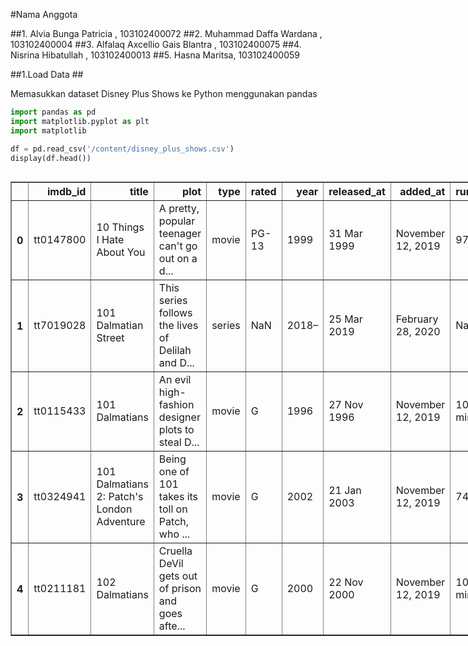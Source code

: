 #Nama Anggota

##1. Alvia Bunga Patricia , 103102400072
##2. Muhammad Daffa Wardana , 103102400004
##3. Alfalaq Axcellio Gais Blantra , 103102400075
##4. Nisrina Hibatullah , 103102400013
##5. Hasna Maritsa, 103102400059

##1.Load Data ##

Memasukkan dataset Disney Plus Shows ke Python menggunakan pandas



```python
import pandas as pd
import matplotlib.pyplot as plt
import matplotlib

df = pd.read_csv('/content/disney_plus_shows.csv')
display(df.head())
```



  <div id="df-51c77191-6297-4a12-9543-1f00e29c3095" class="colab-df-container">
    <div>
<style scoped>
    .dataframe tbody tr th:only-of-type {
        vertical-align: middle;
    }

    .dataframe tbody tr th {
        vertical-align: top;
    }

    .dataframe thead th {
        text-align: right;
    }
</style>
<table border="1" class="dataframe">
  <thead>
    <tr style="text-align: right;">
      <th></th>
      <th>imdb_id</th>
      <th>title</th>
      <th>plot</th>
      <th>type</th>
      <th>rated</th>
      <th>year</th>
      <th>released_at</th>
      <th>added_at</th>
      <th>runtime</th>
      <th>genre</th>
      <th>director</th>
      <th>writer</th>
      <th>actors</th>
      <th>language</th>
      <th>country</th>
      <th>awards</th>
      <th>metascore</th>
      <th>imdb_rating</th>
      <th>imdb_votes</th>
    </tr>
  </thead>
  <tbody>
    <tr>
      <th>0</th>
      <td>tt0147800</td>
      <td>10 Things I Hate About You</td>
      <td>A pretty, popular teenager can't go out on a d...</td>
      <td>movie</td>
      <td>PG-13</td>
      <td>1999</td>
      <td>31 Mar 1999</td>
      <td>November 12, 2019</td>
      <td>97 min</td>
      <td>Comedy, Drama, Romance</td>
      <td>Gil Junger</td>
      <td>Karen McCullah, Kirsten Smith</td>
      <td>Heath Ledger, Julia Stiles, Joseph Gordon-Levi...</td>
      <td>English, French</td>
      <td>USA</td>
      <td>2 wins &amp; 13 nominations.</td>
      <td>70.0</td>
      <td>7.3</td>
      <td>283,945</td>
    </tr>
    <tr>
      <th>1</th>
      <td>tt7019028</td>
      <td>101 Dalmatian Street</td>
      <td>This series follows the lives of Delilah and D...</td>
      <td>series</td>
      <td>NaN</td>
      <td>2018–</td>
      <td>25 Mar 2019</td>
      <td>February 28, 2020</td>
      <td>NaN</td>
      <td>Animation, Comedy, Family</td>
      <td>NaN</td>
      <td>NaN</td>
      <td>Josh Brener, Michaela Dietz, Bert Davis, Abiga...</td>
      <td>English</td>
      <td>UK, USA, Canada</td>
      <td>NaN</td>
      <td>NaN</td>
      <td>6.2</td>
      <td>124</td>
    </tr>
    <tr>
      <th>2</th>
      <td>tt0115433</td>
      <td>101 Dalmatians</td>
      <td>An evil high-fashion designer plots to steal D...</td>
      <td>movie</td>
      <td>G</td>
      <td>1996</td>
      <td>27 Nov 1996</td>
      <td>November 12, 2019</td>
      <td>103 min</td>
      <td>Adventure, Comedy, Crime, Family</td>
      <td>Stephen Herek</td>
      <td>Dodie Smith (novel), John Hughes (screenplay)</td>
      <td>Glenn Close, Jeff Daniels, Joely Richardson, J...</td>
      <td>English, Spanish</td>
      <td>USA, UK</td>
      <td>Nominated for 1 Golden Globe. Another 3 wins &amp;...</td>
      <td>49.0</td>
      <td>5.7</td>
      <td>97,785</td>
    </tr>
    <tr>
      <th>3</th>
      <td>tt0324941</td>
      <td>101 Dalmatians 2: Patch's London Adventure</td>
      <td>Being one of 101 takes its toll on Patch, who ...</td>
      <td>movie</td>
      <td>G</td>
      <td>2002</td>
      <td>21 Jan 2003</td>
      <td>November 12, 2019</td>
      <td>74 min</td>
      <td>Animation, Adventure, Comedy, Family, Musical</td>
      <td>Jim Kammerud, Brian Smith</td>
      <td>Jim Kammerud (story), Dan Root (story), Garret...</td>
      <td>Barry Bostwick, Jason Alexander, Martin Short,...</td>
      <td>English</td>
      <td>USA</td>
      <td>5 wins &amp; 10 nominations.</td>
      <td>NaN</td>
      <td>5.8</td>
      <td>7,434</td>
    </tr>
    <tr>
      <th>4</th>
      <td>tt0211181</td>
      <td>102 Dalmatians</td>
      <td>Cruella DeVil gets out of prison and goes afte...</td>
      <td>movie</td>
      <td>G</td>
      <td>2000</td>
      <td>22 Nov 2000</td>
      <td>November 12, 2019</td>
      <td>100 min</td>
      <td>Adventure, Comedy, Family</td>
      <td>Kevin Lima</td>
      <td>Dodie Smith (novel), Kristen Buckley (story), ...</td>
      <td>Glenn Close, Gérard Depardieu, Ioan Gruffudd, ...</td>
      <td>English</td>
      <td>USA, UK</td>
      <td>Nominated for 1 Oscar. Another 1 win &amp; 7 nomin...</td>
      <td>35.0</td>
      <td>4.9</td>
      <td>33,444</td>
    </tr>
  </tbody>
</table>
</div>
    <div class="colab-df-buttons">

  <div class="colab-df-container">
    <button class="colab-df-convert" onclick="convertToInteractive('df-51c77191-6297-4a12-9543-1f00e29c3095')"
            title="Convert this dataframe to an interactive table."
            style="display:none;">

  <svg xmlns="http://www.w3.org/2000/svg" height="24px" viewBox="0 -960 960 960">
    <path d="M120-120v-720h720v720H120Zm60-500h600v-160H180v160Zm220 220h160v-160H400v160Zm0 220h160v-160H400v160ZM180-400h160v-160H180v160Zm440 0h160v-160H620v160ZM180-180h160v-160H180v160Zm440 0h160v-160H620v160Z"/>
  </svg>
    </button>

  <style>
    .colab-df-container {
      display:flex;
      gap: 12px;
    }

    .colab-df-convert {
      background-color: #E8F0FE;
      border: none;
      border-radius: 50%;
      cursor: pointer;
      display: none;
      fill: #1967D2;
      height: 32px;
      padding: 0 0 0 0;
      width: 32px;
    }

    .colab-df-convert:hover {
      background-color: #E2EBFA;
      box-shadow: 0px 1px 2px rgba(60, 64, 67, 0.3), 0px 1px 3px 1px rgba(60, 64, 67, 0.15);
      fill: #174EA6;
    }

    .colab-df-buttons div {
      margin-bottom: 4px;
    }

    [theme=dark] .colab-df-convert {
      background-color: #3B4455;
      fill: #D2E3FC;
    }

    [theme=dark] .colab-df-convert:hover {
      background-color: #434B5C;
      box-shadow: 0px 1px 3px 1px rgba(0, 0, 0, 0.15);
      filter: drop-shadow(0px 1px 2px rgba(0, 0, 0, 0.3));
      fill: #FFFFFF;
    }
  </style>

    <script>
      const buttonEl =
        document.querySelector('#df-51c77191-6297-4a12-9543-1f00e29c3095 button.colab-df-convert');
      buttonEl.style.display =
        google.colab.kernel.accessAllowed ? 'block' : 'none';

      async function convertToInteractive(key) {
        const element = document.querySelector('#df-51c77191-6297-4a12-9543-1f00e29c3095');
        const dataTable =
          await google.colab.kernel.invokeFunction('convertToInteractive',
                                                    [key], {});
        if (!dataTable) return;

        const docLinkHtml = 'Like what you see? Visit the ' +
          '<a target="_blank" href=https://colab.research.google.com/notebooks/data_table.ipynb>data table notebook</a>'
          + ' to learn more about interactive tables.';
        element.innerHTML = '';
        dataTable['output_type'] = 'display_data';
        await google.colab.output.renderOutput(dataTable, element);
        const docLink = document.createElement('div');
        docLink.innerHTML = docLinkHtml;
        element.appendChild(docLink);
      }
    </script>
  </div>


    <div id="df-d3bec6c7-ad5e-4e23-8996-9c813c5eec7d">
      <button class="colab-df-quickchart" onclick="quickchart('df-d3bec6c7-ad5e-4e23-8996-9c813c5eec7d')"
                title="Suggest charts"
                style="display:none;">

<svg xmlns="http://www.w3.org/2000/svg" height="24px"viewBox="0 0 24 24"
     width="24px">
    <g>
        <path d="M19 3H5c-1.1 0-2 .9-2 2v14c0 1.1.9 2 2 2h14c1.1 0 2-.9 2-2V5c0-1.1-.9-2-2-2zM9 17H7v-7h2v7zm4 0h-2V7h2v10zm4 0h-2v-4h2v4z"/>
    </g>
</svg>
      </button>

<style>
  .colab-df-quickchart {
      --bg-color: #E8F0FE;
      --fill-color: #1967D2;
      --hover-bg-color: #E2EBFA;
      --hover-fill-color: #174EA6;
      --disabled-fill-color: #AAA;
      --disabled-bg-color: #DDD;
  }

  [theme=dark] .colab-df-quickchart {
      --bg-color: #3B4455;
      --fill-color: #D2E3FC;
      --hover-bg-color: #434B5C;
      --hover-fill-color: #FFFFFF;
      --disabled-bg-color: #3B4455;
      --disabled-fill-color: #666;
  }

  .colab-df-quickchart {
    background-color: var(--bg-color);
    border: none;
    border-radius: 50%;
    cursor: pointer;
    display: none;
    fill: var(--fill-color);
    height: 32px;
    padding: 0;
    width: 32px;
  }

  .colab-df-quickchart:hover {
    background-color: var(--hover-bg-color);
    box-shadow: 0 1px 2px rgba(60, 64, 67, 0.3), 0 1px 3px 1px rgba(60, 64, 67, 0.15);
    fill: var(--button-hover-fill-color);
  }

  .colab-df-quickchart-complete:disabled,
  .colab-df-quickchart-complete:disabled:hover {
    background-color: var(--disabled-bg-color);
    fill: var(--disabled-fill-color);
    box-shadow: none;
  }

  .colab-df-spinner {
    border: 2px solid var(--fill-color);
    border-color: transparent;
    border-bottom-color: var(--fill-color);
    animation:
      spin 1s steps(1) infinite;
  }

  @keyframes spin {
    0% {
      border-color: transparent;
      border-bottom-color: var(--fill-color);
      border-left-color: var(--fill-color);
    }
    20% {
      border-color: transparent;
      border-left-color: var(--fill-color);
      border-top-color: var(--fill-color);
    }
    30% {
      border-color: transparent;
      border-left-color: var(--fill-color);
      border-top-color: var(--fill-color);
      border-right-color: var(--fill-color);
    }
    40% {
      border-color: transparent;
      border-right-color: var(--fill-color);
      border-top-color: var(--fill-color);
    }
    60% {
      border-color: transparent;
      border-right-color: var(--fill-color);
    }
    80% {
      border-color: transparent;
      border-right-color: var(--fill-color);
      border-bottom-color: var(--fill-color);
    }
    90% {
      border-color: transparent;
      border-bottom-color: var(--fill-color);
    }
  }
</style>

      <script>
        async function quickchart(key) {
          const quickchartButtonEl =
            document.querySelector('#' + key + ' button');
          quickchartButtonEl.disabled = true;  // To prevent multiple clicks.
          quickchartButtonEl.classList.add('colab-df-spinner');
          try {
            const charts = await google.colab.kernel.invokeFunction(
                'suggestCharts', [key], {});
          } catch (error) {
            console.error('Error during call to suggestCharts:', error);
          }
          quickchartButtonEl.classList.remove('colab-df-spinner');
          quickchartButtonEl.classList.add('colab-df-quickchart-complete');
        }
        (() => {
          let quickchartButtonEl =
            document.querySelector('#df-d3bec6c7-ad5e-4e23-8996-9c813c5eec7d button');
          quickchartButtonEl.style.display =
            google.colab.kernel.accessAllowed ? 'block' : 'none';
        })();
      </script>
    </div>

    </div>
  </div>



##2.Basic information about dataset ##
Melihat struktur dasar data, misalnya berapa banyak kolom (Title, Type, Release Year, Rating, dll), serta tipe datanya. Supaya tahu apakah ada kolom numerik, kategorikal, atau teks


```python
df.info()
```

    <class 'pandas.core.frame.DataFrame'>
    RangeIndex: 992 entries, 0 to 991
    Data columns (total 19 columns):
     #   Column       Non-Null Count  Dtype  
    ---  ------       --------------  -----  
     0   imdb_id      894 non-null    object 
     1   title        894 non-null    object 
     2   plot         866 non-null    object 
     3   type         894 non-null    object 
     4   rated        742 non-null    object 
     5   year         894 non-null    object 
     6   released_at  874 non-null    object 
     7   added_at     992 non-null    object 
     8   runtime      838 non-null    object 
     9   genre        885 non-null    object 
     10  director     689 non-null    object 
     11  writer       743 non-null    object 
     12  actors       870 non-null    object 
     13  language     856 non-null    object 
     14  country      869 non-null    object 
     15  awards       556 non-null    object 
     16  metascore    292 non-null    float64
     17  imdb_rating  879 non-null    float64
     18  imdb_votes   879 non-null    object 
    dtypes: float64(2), object(17)
    memory usage: 147.4+ KB


##3.Cek Nilai Duplikat dan Unik ##
Menemukan data yang muncul lebih dari sekali (duplikat) dan menghitung variasi nilai (unik) di setiap kolom


```python
print("\nJumlah duplikat:", df.duplicated().sum())
print("\nJumlah nilai unik per kolom:")
print(df.nunique())
```

    
    Jumlah duplikat: 74
    
    Jumlah nilai unik per kolom:
    imdb_id        894
    title          872
    plot           865
    type             3
    rated           17
    year           178
    released_at    800
    added_at        58
    runtime        128
    genre          366
    director       465
    writer         710
    actors         817
    language        71
    country         59
    awards         258
    metascore       69
    imdb_rating     60
    imdb_votes     818
    dtype: int64


##4.Visualisasi jumlah unik ##
Membuat visualisasi (misal bar chart) untuk melihat distribusi jumlah nilai unik per kolom.


```python
df.nunique().plot(kind="bar", figsize=(10,4), color="#FFB6C1")
plt.title("Jumlah Nilai Unik per Kolom")
plt.show()
```


    
![png](IPSD_week_2_files/output_8_0.png)
    


##5.menemukan Null di FIles ##
Mengecek apakah ada data yang hilang (missing values).


```python
print(df.isnull().sum())
print("Dengan persentase")
print((df.isnull().mean() * 100).round(2))

```

    imdb_id         98
    title           98
    plot           126
    type            98
    rated          250
    year            98
    released_at    118
    added_at         0
    runtime        154
    genre          107
    director       303
    writer         249
    actors         122
    language       136
    country        123
    awards         436
    metascore      700
    imdb_rating    113
    imdb_votes     113
    dtype: int64
    Dengan persentase
    imdb_id         9.88
    title           9.88
    plot           12.70
    type            9.88
    rated          25.20
    year            9.88
    released_at    11.90
    added_at        0.00
    runtime        15.52
    genre          10.79
    director       30.54
    writer         25.10
    actors         12.30
    language       13.71
    country        12.40
    awards         43.95
    metascore      70.56
    imdb_rating    11.39
    imdb_votes     11.39
    dtype: float64


##6.Replace semua null values ##
Mengisi atau mengganti data yang hilang dengan nilai tertentu (mean, median, modus, atau lainnya).


```python
threshold = 0.5
for col in df.columns:
    if df[col].isnull().mean() > threshold:
        df.drop(columns=[col], inplace=True)
    else:
        if df[col].dtype == "object":
            df[col] = df[col].fillna(df[col].mode()[0])
        else:
            df[col] = df[col].fillna(df[col].median())

print("\nCek Missing Values setelah ditangani:")
print(df.isnull().sum())

```

    
    Cek Missing Values setelah ditangani:
    imdb_id        0
    title          0
    plot           0
    type           0
    rated          0
    year           0
    released_at    0
    added_at       0
    runtime        0
    genre          0
    director       0
    writer         0
    actors         0
    language       0
    country        0
    awards         0
    imdb_rating    0
    imdb_votes     0
    dtype: int64


##7.mengetahui tipe data ##
Mengetahui apakah tiap kolom berupa teks, angka, atau tanggal


```python
from google.colab import files
uploaded = files.upload()

import pandas as pd

df = pd.read_csv("disney_plus_shows.csv")

print("Tipe data setiap kolom:\n")
df_types = pd.DataFrame({
    "Kolom": df.columns,
    "Tipe Data": df.dtypes.astype(str)
})

display(df_types)
```



     <input type="file" id="files-e8aaa56b-6a8b-4f29-8805-095c7626005c" name="files[]" multiple disabled
        style="border:none" />
     <output id="result-e8aaa56b-6a8b-4f29-8805-095c7626005c">
      Upload widget is only available when the cell has been executed in the
      current browser session. Please rerun this cell to enable.
      </output>
      <script>// Copyright 2017 Google LLC
//
// Licensed under the Apache License, Version 2.0 (the "License");
// you may not use this file except in compliance with the License.
// You may obtain a copy of the License at
//
//      http://www.apache.org/licenses/LICENSE-2.0
//
// Unless required by applicable law or agreed to in writing, software
// distributed under the License is distributed on an "AS IS" BASIS,
// WITHOUT WARRANTIES OR CONDITIONS OF ANY KIND, either express or implied.
// See the License for the specific language governing permissions and
// limitations under the License.

/**
 * @fileoverview Helpers for google.colab Python module.
 */
(function(scope) {
function span(text, styleAttributes = {}) {
  const element = document.createElement('span');
  element.textContent = text;
  for (const key of Object.keys(styleAttributes)) {
    element.style[key] = styleAttributes[key];
  }
  return element;
}

// Max number of bytes which will be uploaded at a time.
const MAX_PAYLOAD_SIZE = 100 * 1024;

function _uploadFiles(inputId, outputId) {
  const steps = uploadFilesStep(inputId, outputId);
  const outputElement = document.getElementById(outputId);
  // Cache steps on the outputElement to make it available for the next call
  // to uploadFilesContinue from Python.
  outputElement.steps = steps;

  return _uploadFilesContinue(outputId);
}

// This is roughly an async generator (not supported in the browser yet),
// where there are multiple asynchronous steps and the Python side is going
// to poll for completion of each step.
// This uses a Promise to block the python side on completion of each step,
// then passes the result of the previous step as the input to the next step.
function _uploadFilesContinue(outputId) {
  const outputElement = document.getElementById(outputId);
  const steps = outputElement.steps;

  const next = steps.next(outputElement.lastPromiseValue);
  return Promise.resolve(next.value.promise).then((value) => {
    // Cache the last promise value to make it available to the next
    // step of the generator.
    outputElement.lastPromiseValue = value;
    return next.value.response;
  });
}

/**
 * Generator function which is called between each async step of the upload
 * process.
 * @param {string} inputId Element ID of the input file picker element.
 * @param {string} outputId Element ID of the output display.
 * @return {!Iterable<!Object>} Iterable of next steps.
 */
function* uploadFilesStep(inputId, outputId) {
  const inputElement = document.getElementById(inputId);
  inputElement.disabled = false;

  const outputElement = document.getElementById(outputId);
  outputElement.innerHTML = '';

  const pickedPromise = new Promise((resolve) => {
    inputElement.addEventListener('change', (e) => {
      resolve(e.target.files);
    });
  });

  const cancel = document.createElement('button');
  inputElement.parentElement.appendChild(cancel);
  cancel.textContent = 'Cancel upload';
  const cancelPromise = new Promise((resolve) => {
    cancel.onclick = () => {
      resolve(null);
    };
  });

  // Wait for the user to pick the files.
  const files = yield {
    promise: Promise.race([pickedPromise, cancelPromise]),
    response: {
      action: 'starting',
    }
  };

  cancel.remove();

  // Disable the input element since further picks are not allowed.
  inputElement.disabled = true;

  if (!files) {
    return {
      response: {
        action: 'complete',
      }
    };
  }

  for (const file of files) {
    const li = document.createElement('li');
    li.append(span(file.name, {fontWeight: 'bold'}));
    li.append(span(
        `(${file.type || 'n/a'}) - ${file.size} bytes, ` +
        `last modified: ${
            file.lastModifiedDate ? file.lastModifiedDate.toLocaleDateString() :
                                    'n/a'} - `));
    const percent = span('0% done');
    li.appendChild(percent);

    outputElement.appendChild(li);

    const fileDataPromise = new Promise((resolve) => {
      const reader = new FileReader();
      reader.onload = (e) => {
        resolve(e.target.result);
      };
      reader.readAsArrayBuffer(file);
    });
    // Wait for the data to be ready.
    let fileData = yield {
      promise: fileDataPromise,
      response: {
        action: 'continue',
      }
    };

    // Use a chunked sending to avoid message size limits. See b/62115660.
    let position = 0;
    do {
      const length = Math.min(fileData.byteLength - position, MAX_PAYLOAD_SIZE);
      const chunk = new Uint8Array(fileData, position, length);
      position += length;

      const base64 = btoa(String.fromCharCode.apply(null, chunk));
      yield {
        response: {
          action: 'append',
          file: file.name,
          data: base64,
        },
      };

      let percentDone = fileData.byteLength === 0 ?
          100 :
          Math.round((position / fileData.byteLength) * 100);
      percent.textContent = `${percentDone}% done`;

    } while (position < fileData.byteLength);
  }

  // All done.
  yield {
    response: {
      action: 'complete',
    }
  };
}

scope.google = scope.google || {};
scope.google.colab = scope.google.colab || {};
scope.google.colab._files = {
  _uploadFiles,
  _uploadFilesContinue,
};
})(self);
</script> 


    Saving disney_plus_shows.csv to disney_plus_shows (2).csv
    Tipe data setiap kolom:
    




  <div id="df-dda1b672-ee0f-4fbb-8bd6-18a52f42dc58" class="colab-df-container">
    <div>
<style scoped>
    .dataframe tbody tr th:only-of-type {
        vertical-align: middle;
    }

    .dataframe tbody tr th {
        vertical-align: top;
    }

    .dataframe thead th {
        text-align: right;
    }
</style>
<table border="1" class="dataframe">
  <thead>
    <tr style="text-align: right;">
      <th></th>
      <th>Kolom</th>
      <th>Tipe Data</th>
    </tr>
  </thead>
  <tbody>
    <tr>
      <th>imdb_id</th>
      <td>imdb_id</td>
      <td>object</td>
    </tr>
    <tr>
      <th>title</th>
      <td>title</td>
      <td>object</td>
    </tr>
    <tr>
      <th>plot</th>
      <td>plot</td>
      <td>object</td>
    </tr>
    <tr>
      <th>type</th>
      <td>type</td>
      <td>object</td>
    </tr>
    <tr>
      <th>rated</th>
      <td>rated</td>
      <td>object</td>
    </tr>
    <tr>
      <th>year</th>
      <td>year</td>
      <td>object</td>
    </tr>
    <tr>
      <th>released_at</th>
      <td>released_at</td>
      <td>object</td>
    </tr>
    <tr>
      <th>added_at</th>
      <td>added_at</td>
      <td>object</td>
    </tr>
    <tr>
      <th>runtime</th>
      <td>runtime</td>
      <td>object</td>
    </tr>
    <tr>
      <th>genre</th>
      <td>genre</td>
      <td>object</td>
    </tr>
    <tr>
      <th>director</th>
      <td>director</td>
      <td>object</td>
    </tr>
    <tr>
      <th>writer</th>
      <td>writer</td>
      <td>object</td>
    </tr>
    <tr>
      <th>actors</th>
      <td>actors</td>
      <td>object</td>
    </tr>
    <tr>
      <th>language</th>
      <td>language</td>
      <td>object</td>
    </tr>
    <tr>
      <th>country</th>
      <td>country</td>
      <td>object</td>
    </tr>
    <tr>
      <th>awards</th>
      <td>awards</td>
      <td>object</td>
    </tr>
    <tr>
      <th>metascore</th>
      <td>metascore</td>
      <td>float64</td>
    </tr>
    <tr>
      <th>imdb_rating</th>
      <td>imdb_rating</td>
      <td>float64</td>
    </tr>
    <tr>
      <th>imdb_votes</th>
      <td>imdb_votes</td>
      <td>object</td>
    </tr>
  </tbody>
</table>
</div>
    <div class="colab-df-buttons">

  <div class="colab-df-container">
    <button class="colab-df-convert" onclick="convertToInteractive('df-dda1b672-ee0f-4fbb-8bd6-18a52f42dc58')"
            title="Convert this dataframe to an interactive table."
            style="display:none;">

  <svg xmlns="http://www.w3.org/2000/svg" height="24px" viewBox="0 -960 960 960">
    <path d="M120-120v-720h720v720H120Zm60-500h600v-160H180v160Zm220 220h160v-160H400v160Zm0 220h160v-160H400v160ZM180-400h160v-160H180v160Zm440 0h160v-160H620v160ZM180-180h160v-160H180v160Zm440 0h160v-160H620v160Z"/>
  </svg>
    </button>

  <style>
    .colab-df-container {
      display:flex;
      gap: 12px;
    }

    .colab-df-convert {
      background-color: #E8F0FE;
      border: none;
      border-radius: 50%;
      cursor: pointer;
      display: none;
      fill: #1967D2;
      height: 32px;
      padding: 0 0 0 0;
      width: 32px;
    }

    .colab-df-convert:hover {
      background-color: #E2EBFA;
      box-shadow: 0px 1px 2px rgba(60, 64, 67, 0.3), 0px 1px 3px 1px rgba(60, 64, 67, 0.15);
      fill: #174EA6;
    }

    .colab-df-buttons div {
      margin-bottom: 4px;
    }

    [theme=dark] .colab-df-convert {
      background-color: #3B4455;
      fill: #D2E3FC;
    }

    [theme=dark] .colab-df-convert:hover {
      background-color: #434B5C;
      box-shadow: 0px 1px 3px 1px rgba(0, 0, 0, 0.15);
      filter: drop-shadow(0px 1px 2px rgba(0, 0, 0, 0.3));
      fill: #FFFFFF;
    }
  </style>

    <script>
      const buttonEl =
        document.querySelector('#df-dda1b672-ee0f-4fbb-8bd6-18a52f42dc58 button.colab-df-convert');
      buttonEl.style.display =
        google.colab.kernel.accessAllowed ? 'block' : 'none';

      async function convertToInteractive(key) {
        const element = document.querySelector('#df-dda1b672-ee0f-4fbb-8bd6-18a52f42dc58');
        const dataTable =
          await google.colab.kernel.invokeFunction('convertToInteractive',
                                                    [key], {});
        if (!dataTable) return;

        const docLinkHtml = 'Like what you see? Visit the ' +
          '<a target="_blank" href=https://colab.research.google.com/notebooks/data_table.ipynb>data table notebook</a>'
          + ' to learn more about interactive tables.';
        element.innerHTML = '';
        dataTable['output_type'] = 'display_data';
        await google.colab.output.renderOutput(dataTable, element);
        const docLink = document.createElement('div');
        docLink.innerHTML = docLinkHtml;
        element.appendChild(docLink);
      }
    </script>
  </div>


    <div id="df-de787be3-b61a-41f0-ad12-12f613d31dc1">
      <button class="colab-df-quickchart" onclick="quickchart('df-de787be3-b61a-41f0-ad12-12f613d31dc1')"
                title="Suggest charts"
                style="display:none;">

<svg xmlns="http://www.w3.org/2000/svg" height="24px"viewBox="0 0 24 24"
     width="24px">
    <g>
        <path d="M19 3H5c-1.1 0-2 .9-2 2v14c0 1.1.9 2 2 2h14c1.1 0 2-.9 2-2V5c0-1.1-.9-2-2-2zM9 17H7v-7h2v7zm4 0h-2V7h2v10zm4 0h-2v-4h2v4z"/>
    </g>
</svg>
      </button>

<style>
  .colab-df-quickchart {
      --bg-color: #E8F0FE;
      --fill-color: #1967D2;
      --hover-bg-color: #E2EBFA;
      --hover-fill-color: #174EA6;
      --disabled-fill-color: #AAA;
      --disabled-bg-color: #DDD;
  }

  [theme=dark] .colab-df-quickchart {
      --bg-color: #3B4455;
      --fill-color: #D2E3FC;
      --hover-bg-color: #434B5C;
      --hover-fill-color: #FFFFFF;
      --disabled-bg-color: #3B4455;
      --disabled-fill-color: #666;
  }

  .colab-df-quickchart {
    background-color: var(--bg-color);
    border: none;
    border-radius: 50%;
    cursor: pointer;
    display: none;
    fill: var(--fill-color);
    height: 32px;
    padding: 0;
    width: 32px;
  }

  .colab-df-quickchart:hover {
    background-color: var(--hover-bg-color);
    box-shadow: 0 1px 2px rgba(60, 64, 67, 0.3), 0 1px 3px 1px rgba(60, 64, 67, 0.15);
    fill: var(--button-hover-fill-color);
  }

  .colab-df-quickchart-complete:disabled,
  .colab-df-quickchart-complete:disabled:hover {
    background-color: var(--disabled-bg-color);
    fill: var(--disabled-fill-color);
    box-shadow: none;
  }

  .colab-df-spinner {
    border: 2px solid var(--fill-color);
    border-color: transparent;
    border-bottom-color: var(--fill-color);
    animation:
      spin 1s steps(1) infinite;
  }

  @keyframes spin {
    0% {
      border-color: transparent;
      border-bottom-color: var(--fill-color);
      border-left-color: var(--fill-color);
    }
    20% {
      border-color: transparent;
      border-left-color: var(--fill-color);
      border-top-color: var(--fill-color);
    }
    30% {
      border-color: transparent;
      border-left-color: var(--fill-color);
      border-top-color: var(--fill-color);
      border-right-color: var(--fill-color);
    }
    40% {
      border-color: transparent;
      border-right-color: var(--fill-color);
      border-top-color: var(--fill-color);
    }
    60% {
      border-color: transparent;
      border-right-color: var(--fill-color);
    }
    80% {
      border-color: transparent;
      border-right-color: var(--fill-color);
      border-bottom-color: var(--fill-color);
    }
    90% {
      border-color: transparent;
      border-bottom-color: var(--fill-color);
    }
  }
</style>

      <script>
        async function quickchart(key) {
          const quickchartButtonEl =
            document.querySelector('#' + key + ' button');
          quickchartButtonEl.disabled = true;  // To prevent multiple clicks.
          quickchartButtonEl.classList.add('colab-df-spinner');
          try {
            const charts = await google.colab.kernel.invokeFunction(
                'suggestCharts', [key], {});
          } catch (error) {
            console.error('Error during call to suggestCharts:', error);
          }
          quickchartButtonEl.classList.remove('colab-df-spinner');
          quickchartButtonEl.classList.add('colab-df-quickchart-complete');
        }
        (() => {
          let quickchartButtonEl =
            document.querySelector('#df-de787be3-b61a-41f0-ad12-12f613d31dc1 button');
          quickchartButtonEl.style.display =
            google.colab.kernel.accessAllowed ? 'block' : 'none';
        })();
      </script>
    </div>

  <div id="id_42958636-6ad7-407b-b012-ccfa6a13af5b">
    <style>
      .colab-df-generate {
        background-color: #E8F0FE;
        border: none;
        border-radius: 50%;
        cursor: pointer;
        display: none;
        fill: #1967D2;
        height: 32px;
        padding: 0 0 0 0;
        width: 32px;
      }

      .colab-df-generate:hover {
        background-color: #E2EBFA;
        box-shadow: 0px 1px 2px rgba(60, 64, 67, 0.3), 0px 1px 3px 1px rgba(60, 64, 67, 0.15);
        fill: #174EA6;
      }

      [theme=dark] .colab-df-generate {
        background-color: #3B4455;
        fill: #D2E3FC;
      }

      [theme=dark] .colab-df-generate:hover {
        background-color: #434B5C;
        box-shadow: 0px 1px 3px 1px rgba(0, 0, 0, 0.15);
        filter: drop-shadow(0px 1px 2px rgba(0, 0, 0, 0.3));
        fill: #FFFFFF;
      }
    </style>
    <button class="colab-df-generate" onclick="generateWithVariable('df_types')"
            title="Generate code using this dataframe."
            style="display:none;">

  <svg xmlns="http://www.w3.org/2000/svg" height="24px"viewBox="0 0 24 24"
       width="24px">
    <path d="M7,19H8.4L18.45,9,17,7.55,7,17.6ZM5,21V16.75L18.45,3.32a2,2,0,0,1,2.83,0l1.4,1.43a1.91,1.91,0,0,1,.58,1.4,1.91,1.91,0,0,1-.58,1.4L9.25,21ZM18.45,9,17,7.55Zm-12,3A5.31,5.31,0,0,0,4.9,8.1,5.31,5.31,0,0,0,1,6.5,5.31,5.31,0,0,0,4.9,4.9,5.31,5.31,0,0,0,6.5,1,5.31,5.31,0,0,0,8.1,4.9,5.31,5.31,0,0,0,12,6.5,5.46,5.46,0,0,0,6.5,12Z"/>
  </svg>
    </button>
    <script>
      (() => {
      const buttonEl =
        document.querySelector('#id_42958636-6ad7-407b-b012-ccfa6a13af5b button.colab-df-generate');
      buttonEl.style.display =
        google.colab.kernel.accessAllowed ? 'block' : 'none';

      buttonEl.onclick = () => {
        google.colab.notebook.generateWithVariable('df_types');
      }
      })();
    </script>
  </div>

    </div>
  </div>



##8.FIlter Data ##

mensortir data untuk menentukan mana tabel yang bisa di visualisasi dan korelasi



```python
df_types = pd.DataFrame({
    "Kolom": df.columns,
    "Tipe Data": df.dtypes.astype(str),
    "Jumlah Unik": df.nunique(),
    "Jumlah Missing": df.isnull().sum()
})

df_types.head(len(df_types))
```





  <div id="df-140b16e8-4e90-41cd-aae7-aae282c1e7a4" class="colab-df-container">
    <div>
<style scoped>
    .dataframe tbody tr th:only-of-type {
        vertical-align: middle;
    }

    .dataframe tbody tr th {
        vertical-align: top;
    }

    .dataframe thead th {
        text-align: right;
    }
</style>
<table border="1" class="dataframe">
  <thead>
    <tr style="text-align: right;">
      <th></th>
      <th>Kolom</th>
      <th>Tipe Data</th>
      <th>Jumlah Unik</th>
      <th>Jumlah Missing</th>
    </tr>
  </thead>
  <tbody>
    <tr>
      <th>imdb_id</th>
      <td>imdb_id</td>
      <td>object</td>
      <td>894</td>
      <td>98</td>
    </tr>
    <tr>
      <th>title</th>
      <td>title</td>
      <td>object</td>
      <td>872</td>
      <td>98</td>
    </tr>
    <tr>
      <th>plot</th>
      <td>plot</td>
      <td>object</td>
      <td>865</td>
      <td>126</td>
    </tr>
    <tr>
      <th>type</th>
      <td>type</td>
      <td>object</td>
      <td>3</td>
      <td>98</td>
    </tr>
    <tr>
      <th>rated</th>
      <td>rated</td>
      <td>object</td>
      <td>17</td>
      <td>250</td>
    </tr>
    <tr>
      <th>year</th>
      <td>year</td>
      <td>object</td>
      <td>178</td>
      <td>98</td>
    </tr>
    <tr>
      <th>released_at</th>
      <td>released_at</td>
      <td>object</td>
      <td>800</td>
      <td>118</td>
    </tr>
    <tr>
      <th>added_at</th>
      <td>added_at</td>
      <td>object</td>
      <td>58</td>
      <td>0</td>
    </tr>
    <tr>
      <th>runtime</th>
      <td>runtime</td>
      <td>object</td>
      <td>128</td>
      <td>154</td>
    </tr>
    <tr>
      <th>genre</th>
      <td>genre</td>
      <td>object</td>
      <td>366</td>
      <td>107</td>
    </tr>
    <tr>
      <th>director</th>
      <td>director</td>
      <td>object</td>
      <td>465</td>
      <td>303</td>
    </tr>
    <tr>
      <th>writer</th>
      <td>writer</td>
      <td>object</td>
      <td>710</td>
      <td>249</td>
    </tr>
    <tr>
      <th>actors</th>
      <td>actors</td>
      <td>object</td>
      <td>817</td>
      <td>122</td>
    </tr>
    <tr>
      <th>language</th>
      <td>language</td>
      <td>object</td>
      <td>71</td>
      <td>136</td>
    </tr>
    <tr>
      <th>country</th>
      <td>country</td>
      <td>object</td>
      <td>59</td>
      <td>123</td>
    </tr>
    <tr>
      <th>awards</th>
      <td>awards</td>
      <td>object</td>
      <td>258</td>
      <td>436</td>
    </tr>
    <tr>
      <th>metascore</th>
      <td>metascore</td>
      <td>float64</td>
      <td>69</td>
      <td>700</td>
    </tr>
    <tr>
      <th>imdb_rating</th>
      <td>imdb_rating</td>
      <td>float64</td>
      <td>60</td>
      <td>113</td>
    </tr>
    <tr>
      <th>imdb_votes</th>
      <td>imdb_votes</td>
      <td>object</td>
      <td>818</td>
      <td>113</td>
    </tr>
  </tbody>
</table>
</div>
    <div class="colab-df-buttons">

  <div class="colab-df-container">
    <button class="colab-df-convert" onclick="convertToInteractive('df-140b16e8-4e90-41cd-aae7-aae282c1e7a4')"
            title="Convert this dataframe to an interactive table."
            style="display:none;">

  <svg xmlns="http://www.w3.org/2000/svg" height="24px" viewBox="0 -960 960 960">
    <path d="M120-120v-720h720v720H120Zm60-500h600v-160H180v160Zm220 220h160v-160H400v160Zm0 220h160v-160H400v160ZM180-400h160v-160H180v160Zm440 0h160v-160H620v160ZM180-180h160v-160H180v160Zm440 0h160v-160H620v160Z"/>
  </svg>
    </button>

  <style>
    .colab-df-container {
      display:flex;
      gap: 12px;
    }

    .colab-df-convert {
      background-color: #E8F0FE;
      border: none;
      border-radius: 50%;
      cursor: pointer;
      display: none;
      fill: #1967D2;
      height: 32px;
      padding: 0 0 0 0;
      width: 32px;
    }

    .colab-df-convert:hover {
      background-color: #E2EBFA;
      box-shadow: 0px 1px 2px rgba(60, 64, 67, 0.3), 0px 1px 3px 1px rgba(60, 64, 67, 0.15);
      fill: #174EA6;
    }

    .colab-df-buttons div {
      margin-bottom: 4px;
    }

    [theme=dark] .colab-df-convert {
      background-color: #3B4455;
      fill: #D2E3FC;
    }

    [theme=dark] .colab-df-convert:hover {
      background-color: #434B5C;
      box-shadow: 0px 1px 3px 1px rgba(0, 0, 0, 0.15);
      filter: drop-shadow(0px 1px 2px rgba(0, 0, 0, 0.3));
      fill: #FFFFFF;
    }
  </style>

    <script>
      const buttonEl =
        document.querySelector('#df-140b16e8-4e90-41cd-aae7-aae282c1e7a4 button.colab-df-convert');
      buttonEl.style.display =
        google.colab.kernel.accessAllowed ? 'block' : 'none';

      async function convertToInteractive(key) {
        const element = document.querySelector('#df-140b16e8-4e90-41cd-aae7-aae282c1e7a4');
        const dataTable =
          await google.colab.kernel.invokeFunction('convertToInteractive',
                                                    [key], {});
        if (!dataTable) return;

        const docLinkHtml = 'Like what you see? Visit the ' +
          '<a target="_blank" href=https://colab.research.google.com/notebooks/data_table.ipynb>data table notebook</a>'
          + ' to learn more about interactive tables.';
        element.innerHTML = '';
        dataTable['output_type'] = 'display_data';
        await google.colab.output.renderOutput(dataTable, element);
        const docLink = document.createElement('div');
        docLink.innerHTML = docLinkHtml;
        element.appendChild(docLink);
      }
    </script>
  </div>


    <div id="df-88eb3a43-1f39-4a90-8ded-2a94d32c8c87">
      <button class="colab-df-quickchart" onclick="quickchart('df-88eb3a43-1f39-4a90-8ded-2a94d32c8c87')"
                title="Suggest charts"
                style="display:none;">

<svg xmlns="http://www.w3.org/2000/svg" height="24px"viewBox="0 0 24 24"
     width="24px">
    <g>
        <path d="M19 3H5c-1.1 0-2 .9-2 2v14c0 1.1.9 2 2 2h14c1.1 0 2-.9 2-2V5c0-1.1-.9-2-2-2zM9 17H7v-7h2v7zm4 0h-2V7h2v10zm4 0h-2v-4h2v4z"/>
    </g>
</svg>
      </button>

<style>
  .colab-df-quickchart {
      --bg-color: #E8F0FE;
      --fill-color: #1967D2;
      --hover-bg-color: #E2EBFA;
      --hover-fill-color: #174EA6;
      --disabled-fill-color: #AAA;
      --disabled-bg-color: #DDD;
  }

  [theme=dark] .colab-df-quickchart {
      --bg-color: #3B4455;
      --fill-color: #D2E3FC;
      --hover-bg-color: #434B5C;
      --hover-fill-color: #FFFFFF;
      --disabled-bg-color: #3B4455;
      --disabled-fill-color: #666;
  }

  .colab-df-quickchart {
    background-color: var(--bg-color);
    border: none;
    border-radius: 50%;
    cursor: pointer;
    display: none;
    fill: var(--fill-color);
    height: 32px;
    padding: 0;
    width: 32px;
  }

  .colab-df-quickchart:hover {
    background-color: var(--hover-bg-color);
    box-shadow: 0 1px 2px rgba(60, 64, 67, 0.3), 0 1px 3px 1px rgba(60, 64, 67, 0.15);
    fill: var(--button-hover-fill-color);
  }

  .colab-df-quickchart-complete:disabled,
  .colab-df-quickchart-complete:disabled:hover {
    background-color: var(--disabled-bg-color);
    fill: var(--disabled-fill-color);
    box-shadow: none;
  }

  .colab-df-spinner {
    border: 2px solid var(--fill-color);
    border-color: transparent;
    border-bottom-color: var(--fill-color);
    animation:
      spin 1s steps(1) infinite;
  }

  @keyframes spin {
    0% {
      border-color: transparent;
      border-bottom-color: var(--fill-color);
      border-left-color: var(--fill-color);
    }
    20% {
      border-color: transparent;
      border-left-color: var(--fill-color);
      border-top-color: var(--fill-color);
    }
    30% {
      border-color: transparent;
      border-left-color: var(--fill-color);
      border-top-color: var(--fill-color);
      border-right-color: var(--fill-color);
    }
    40% {
      border-color: transparent;
      border-right-color: var(--fill-color);
      border-top-color: var(--fill-color);
    }
    60% {
      border-color: transparent;
      border-right-color: var(--fill-color);
    }
    80% {
      border-color: transparent;
      border-right-color: var(--fill-color);
      border-bottom-color: var(--fill-color);
    }
    90% {
      border-color: transparent;
      border-bottom-color: var(--fill-color);
    }
  }
</style>

      <script>
        async function quickchart(key) {
          const quickchartButtonEl =
            document.querySelector('#' + key + ' button');
          quickchartButtonEl.disabled = true;  // To prevent multiple clicks.
          quickchartButtonEl.classList.add('colab-df-spinner');
          try {
            const charts = await google.colab.kernel.invokeFunction(
                'suggestCharts', [key], {});
          } catch (error) {
            console.error('Error during call to suggestCharts:', error);
          }
          quickchartButtonEl.classList.remove('colab-df-spinner');
          quickchartButtonEl.classList.add('colab-df-quickchart-complete');
        }
        (() => {
          let quickchartButtonEl =
            document.querySelector('#df-88eb3a43-1f39-4a90-8ded-2a94d32c8c87 button');
          quickchartButtonEl.style.display =
            google.colab.kernel.accessAllowed ? 'block' : 'none';
        })();
      </script>
    </div>

    </div>
  </div>




##9.Create Box Plot ##
Membuat visualisasi box plot untuk melihat persebaran data, outlier, serta nilai median dan kuartil. Berguna untuk memahami distribusi data numerik.


```python
df.head(5)
```





  <div id="df-085ba88f-4326-4cfc-bc74-f406e4a68e19" class="colab-df-container">
    <div>
<style scoped>
    .dataframe tbody tr th:only-of-type {
        vertical-align: middle;
    }

    .dataframe tbody tr th {
        vertical-align: top;
    }

    .dataframe thead th {
        text-align: right;
    }
</style>
<table border="1" class="dataframe">
  <thead>
    <tr style="text-align: right;">
      <th></th>
      <th>imdb_id</th>
      <th>title</th>
      <th>plot</th>
      <th>type</th>
      <th>rated</th>
      <th>year</th>
      <th>released_at</th>
      <th>added_at</th>
      <th>runtime</th>
      <th>genre</th>
      <th>director</th>
      <th>writer</th>
      <th>actors</th>
      <th>language</th>
      <th>country</th>
      <th>awards</th>
      <th>metascore</th>
      <th>imdb_rating</th>
      <th>imdb_votes</th>
    </tr>
  </thead>
  <tbody>
    <tr>
      <th>0</th>
      <td>tt0147800</td>
      <td>10 Things I Hate About You</td>
      <td>A pretty, popular teenager can't go out on a d...</td>
      <td>movie</td>
      <td>PG-13</td>
      <td>1999</td>
      <td>31 Mar 1999</td>
      <td>November 12, 2019</td>
      <td>97 min</td>
      <td>Comedy, Drama, Romance</td>
      <td>Gil Junger</td>
      <td>Karen McCullah, Kirsten Smith</td>
      <td>Heath Ledger, Julia Stiles, Joseph Gordon-Levi...</td>
      <td>English, French</td>
      <td>USA</td>
      <td>2 wins &amp; 13 nominations.</td>
      <td>70.0</td>
      <td>7.3</td>
      <td>283,945</td>
    </tr>
    <tr>
      <th>1</th>
      <td>tt7019028</td>
      <td>101 Dalmatian Street</td>
      <td>This series follows the lives of Delilah and D...</td>
      <td>series</td>
      <td>NaN</td>
      <td>2018–</td>
      <td>25 Mar 2019</td>
      <td>February 28, 2020</td>
      <td>NaN</td>
      <td>Animation, Comedy, Family</td>
      <td>NaN</td>
      <td>NaN</td>
      <td>Josh Brener, Michaela Dietz, Bert Davis, Abiga...</td>
      <td>English</td>
      <td>UK, USA, Canada</td>
      <td>NaN</td>
      <td>NaN</td>
      <td>6.2</td>
      <td>124</td>
    </tr>
    <tr>
      <th>2</th>
      <td>tt0115433</td>
      <td>101 Dalmatians</td>
      <td>An evil high-fashion designer plots to steal D...</td>
      <td>movie</td>
      <td>G</td>
      <td>1996</td>
      <td>27 Nov 1996</td>
      <td>November 12, 2019</td>
      <td>103 min</td>
      <td>Adventure, Comedy, Crime, Family</td>
      <td>Stephen Herek</td>
      <td>Dodie Smith (novel), John Hughes (screenplay)</td>
      <td>Glenn Close, Jeff Daniels, Joely Richardson, J...</td>
      <td>English, Spanish</td>
      <td>USA, UK</td>
      <td>Nominated for 1 Golden Globe. Another 3 wins &amp;...</td>
      <td>49.0</td>
      <td>5.7</td>
      <td>97,785</td>
    </tr>
    <tr>
      <th>3</th>
      <td>tt0324941</td>
      <td>101 Dalmatians 2: Patch's London Adventure</td>
      <td>Being one of 101 takes its toll on Patch, who ...</td>
      <td>movie</td>
      <td>G</td>
      <td>2002</td>
      <td>21 Jan 2003</td>
      <td>November 12, 2019</td>
      <td>74 min</td>
      <td>Animation, Adventure, Comedy, Family, Musical</td>
      <td>Jim Kammerud, Brian Smith</td>
      <td>Jim Kammerud (story), Dan Root (story), Garret...</td>
      <td>Barry Bostwick, Jason Alexander, Martin Short,...</td>
      <td>English</td>
      <td>USA</td>
      <td>5 wins &amp; 10 nominations.</td>
      <td>NaN</td>
      <td>5.8</td>
      <td>7,434</td>
    </tr>
    <tr>
      <th>4</th>
      <td>tt0211181</td>
      <td>102 Dalmatians</td>
      <td>Cruella DeVil gets out of prison and goes afte...</td>
      <td>movie</td>
      <td>G</td>
      <td>2000</td>
      <td>22 Nov 2000</td>
      <td>November 12, 2019</td>
      <td>100 min</td>
      <td>Adventure, Comedy, Family</td>
      <td>Kevin Lima</td>
      <td>Dodie Smith (novel), Kristen Buckley (story), ...</td>
      <td>Glenn Close, Gérard Depardieu, Ioan Gruffudd, ...</td>
      <td>English</td>
      <td>USA, UK</td>
      <td>Nominated for 1 Oscar. Another 1 win &amp; 7 nomin...</td>
      <td>35.0</td>
      <td>4.9</td>
      <td>33,444</td>
    </tr>
  </tbody>
</table>
</div>
    <div class="colab-df-buttons">

  <div class="colab-df-container">
    <button class="colab-df-convert" onclick="convertToInteractive('df-085ba88f-4326-4cfc-bc74-f406e4a68e19')"
            title="Convert this dataframe to an interactive table."
            style="display:none;">

  <svg xmlns="http://www.w3.org/2000/svg" height="24px" viewBox="0 -960 960 960">
    <path d="M120-120v-720h720v720H120Zm60-500h600v-160H180v160Zm220 220h160v-160H400v160Zm0 220h160v-160H400v160ZM180-400h160v-160H180v160Zm440 0h160v-160H620v160ZM180-180h160v-160H180v160Zm440 0h160v-160H620v160Z"/>
  </svg>
    </button>

  <style>
    .colab-df-container {
      display:flex;
      gap: 12px;
    }

    .colab-df-convert {
      background-color: #E8F0FE;
      border: none;
      border-radius: 50%;
      cursor: pointer;
      display: none;
      fill: #1967D2;
      height: 32px;
      padding: 0 0 0 0;
      width: 32px;
    }

    .colab-df-convert:hover {
      background-color: #E2EBFA;
      box-shadow: 0px 1px 2px rgba(60, 64, 67, 0.3), 0px 1px 3px 1px rgba(60, 64, 67, 0.15);
      fill: #174EA6;
    }

    .colab-df-buttons div {
      margin-bottom: 4px;
    }

    [theme=dark] .colab-df-convert {
      background-color: #3B4455;
      fill: #D2E3FC;
    }

    [theme=dark] .colab-df-convert:hover {
      background-color: #434B5C;
      box-shadow: 0px 1px 3px 1px rgba(0, 0, 0, 0.15);
      filter: drop-shadow(0px 1px 2px rgba(0, 0, 0, 0.3));
      fill: #FFFFFF;
    }
  </style>

    <script>
      const buttonEl =
        document.querySelector('#df-085ba88f-4326-4cfc-bc74-f406e4a68e19 button.colab-df-convert');
      buttonEl.style.display =
        google.colab.kernel.accessAllowed ? 'block' : 'none';

      async function convertToInteractive(key) {
        const element = document.querySelector('#df-085ba88f-4326-4cfc-bc74-f406e4a68e19');
        const dataTable =
          await google.colab.kernel.invokeFunction('convertToInteractive',
                                                    [key], {});
        if (!dataTable) return;

        const docLinkHtml = 'Like what you see? Visit the ' +
          '<a target="_blank" href=https://colab.research.google.com/notebooks/data_table.ipynb>data table notebook</a>'
          + ' to learn more about interactive tables.';
        element.innerHTML = '';
        dataTable['output_type'] = 'display_data';
        await google.colab.output.renderOutput(dataTable, element);
        const docLink = document.createElement('div');
        docLink.innerHTML = docLinkHtml;
        element.appendChild(docLink);
      }
    </script>
  </div>


    <div id="df-3b55e203-94f8-460d-808c-7bc6ad72d7cc">
      <button class="colab-df-quickchart" onclick="quickchart('df-3b55e203-94f8-460d-808c-7bc6ad72d7cc')"
                title="Suggest charts"
                style="display:none;">

<svg xmlns="http://www.w3.org/2000/svg" height="24px"viewBox="0 0 24 24"
     width="24px">
    <g>
        <path d="M19 3H5c-1.1 0-2 .9-2 2v14c0 1.1.9 2 2 2h14c1.1 0 2-.9 2-2V5c0-1.1-.9-2-2-2zM9 17H7v-7h2v7zm4 0h-2V7h2v10zm4 0h-2v-4h2v4z"/>
    </g>
</svg>
      </button>

<style>
  .colab-df-quickchart {
      --bg-color: #E8F0FE;
      --fill-color: #1967D2;
      --hover-bg-color: #E2EBFA;
      --hover-fill-color: #174EA6;
      --disabled-fill-color: #AAA;
      --disabled-bg-color: #DDD;
  }

  [theme=dark] .colab-df-quickchart {
      --bg-color: #3B4455;
      --fill-color: #D2E3FC;
      --hover-bg-color: #434B5C;
      --hover-fill-color: #FFFFFF;
      --disabled-bg-color: #3B4455;
      --disabled-fill-color: #666;
  }

  .colab-df-quickchart {
    background-color: var(--bg-color);
    border: none;
    border-radius: 50%;
    cursor: pointer;
    display: none;
    fill: var(--fill-color);
    height: 32px;
    padding: 0;
    width: 32px;
  }

  .colab-df-quickchart:hover {
    background-color: var(--hover-bg-color);
    box-shadow: 0 1px 2px rgba(60, 64, 67, 0.3), 0 1px 3px 1px rgba(60, 64, 67, 0.15);
    fill: var(--button-hover-fill-color);
  }

  .colab-df-quickchart-complete:disabled,
  .colab-df-quickchart-complete:disabled:hover {
    background-color: var(--disabled-bg-color);
    fill: var(--disabled-fill-color);
    box-shadow: none;
  }

  .colab-df-spinner {
    border: 2px solid var(--fill-color);
    border-color: transparent;
    border-bottom-color: var(--fill-color);
    animation:
      spin 1s steps(1) infinite;
  }

  @keyframes spin {
    0% {
      border-color: transparent;
      border-bottom-color: var(--fill-color);
      border-left-color: var(--fill-color);
    }
    20% {
      border-color: transparent;
      border-left-color: var(--fill-color);
      border-top-color: var(--fill-color);
    }
    30% {
      border-color: transparent;
      border-left-color: var(--fill-color);
      border-top-color: var(--fill-color);
      border-right-color: var(--fill-color);
    }
    40% {
      border-color: transparent;
      border-right-color: var(--fill-color);
      border-top-color: var(--fill-color);
    }
    60% {
      border-color: transparent;
      border-right-color: var(--fill-color);
    }
    80% {
      border-color: transparent;
      border-right-color: var(--fill-color);
      border-bottom-color: var(--fill-color);
    }
    90% {
      border-color: transparent;
      border-bottom-color: var(--fill-color);
    }
  }
</style>

      <script>
        async function quickchart(key) {
          const quickchartButtonEl =
            document.querySelector('#' + key + ' button');
          quickchartButtonEl.disabled = true;  // To prevent multiple clicks.
          quickchartButtonEl.classList.add('colab-df-spinner');
          try {
            const charts = await google.colab.kernel.invokeFunction(
                'suggestCharts', [key], {});
          } catch (error) {
            console.error('Error during call to suggestCharts:', error);
          }
          quickchartButtonEl.classList.remove('colab-df-spinner');
          quickchartButtonEl.classList.add('colab-df-quickchart-complete');
        }
        (() => {
          let quickchartButtonEl =
            document.querySelector('#df-3b55e203-94f8-460d-808c-7bc6ad72d7cc button');
          quickchartButtonEl.style.display =
            google.colab.kernel.accessAllowed ? 'block' : 'none';
        })();
      </script>
    </div>

    </div>
  </div>





```python
import seaborn as sns
import matplotlib.pyplot as plt

plt.figure(figsize=(10, 6))
sns.boxplot(x='type', y='imdb_rating', data=df)
plt.title('Boxplot IMDb Rating by Content Type')
plt.xlabel('Content Type')
plt.ylabel('IMDb Rating')
plt.show()
```


    
![png](IPSD_week_2_files/output_19_0.png)
    



```python
from google.colab import files
uploaded = files.upload()
```



     <input type="file" id="files-2d64aba9-f474-4251-816e-7da6dc12e0fc" name="files[]" multiple disabled
        style="border:none" />
     <output id="result-2d64aba9-f474-4251-816e-7da6dc12e0fc">
      Upload widget is only available when the cell has been executed in the
      current browser session. Please rerun this cell to enable.
      </output>
      <script>// Copyright 2017 Google LLC
//
// Licensed under the Apache License, Version 2.0 (the "License");
// you may not use this file except in compliance with the License.
// You may obtain a copy of the License at
//
//      http://www.apache.org/licenses/LICENSE-2.0
//
// Unless required by applicable law or agreed to in writing, software
// distributed under the License is distributed on an "AS IS" BASIS,
// WITHOUT WARRANTIES OR CONDITIONS OF ANY KIND, either express or implied.
// See the License for the specific language governing permissions and
// limitations under the License.

/**
 * @fileoverview Helpers for google.colab Python module.
 */
(function(scope) {
function span(text, styleAttributes = {}) {
  const element = document.createElement('span');
  element.textContent = text;
  for (const key of Object.keys(styleAttributes)) {
    element.style[key] = styleAttributes[key];
  }
  return element;
}

// Max number of bytes which will be uploaded at a time.
const MAX_PAYLOAD_SIZE = 100 * 1024;

function _uploadFiles(inputId, outputId) {
  const steps = uploadFilesStep(inputId, outputId);
  const outputElement = document.getElementById(outputId);
  // Cache steps on the outputElement to make it available for the next call
  // to uploadFilesContinue from Python.
  outputElement.steps = steps;

  return _uploadFilesContinue(outputId);
}

// This is roughly an async generator (not supported in the browser yet),
// where there are multiple asynchronous steps and the Python side is going
// to poll for completion of each step.
// This uses a Promise to block the python side on completion of each step,
// then passes the result of the previous step as the input to the next step.
function _uploadFilesContinue(outputId) {
  const outputElement = document.getElementById(outputId);
  const steps = outputElement.steps;

  const next = steps.next(outputElement.lastPromiseValue);
  return Promise.resolve(next.value.promise).then((value) => {
    // Cache the last promise value to make it available to the next
    // step of the generator.
    outputElement.lastPromiseValue = value;
    return next.value.response;
  });
}

/**
 * Generator function which is called between each async step of the upload
 * process.
 * @param {string} inputId Element ID of the input file picker element.
 * @param {string} outputId Element ID of the output display.
 * @return {!Iterable<!Object>} Iterable of next steps.
 */
function* uploadFilesStep(inputId, outputId) {
  const inputElement = document.getElementById(inputId);
  inputElement.disabled = false;

  const outputElement = document.getElementById(outputId);
  outputElement.innerHTML = '';

  const pickedPromise = new Promise((resolve) => {
    inputElement.addEventListener('change', (e) => {
      resolve(e.target.files);
    });
  });

  const cancel = document.createElement('button');
  inputElement.parentElement.appendChild(cancel);
  cancel.textContent = 'Cancel upload';
  const cancelPromise = new Promise((resolve) => {
    cancel.onclick = () => {
      resolve(null);
    };
  });

  // Wait for the user to pick the files.
  const files = yield {
    promise: Promise.race([pickedPromise, cancelPromise]),
    response: {
      action: 'starting',
    }
  };

  cancel.remove();

  // Disable the input element since further picks are not allowed.
  inputElement.disabled = true;

  if (!files) {
    return {
      response: {
        action: 'complete',
      }
    };
  }

  for (const file of files) {
    const li = document.createElement('li');
    li.append(span(file.name, {fontWeight: 'bold'}));
    li.append(span(
        `(${file.type || 'n/a'}) - ${file.size} bytes, ` +
        `last modified: ${
            file.lastModifiedDate ? file.lastModifiedDate.toLocaleDateString() :
                                    'n/a'} - `));
    const percent = span('0% done');
    li.appendChild(percent);

    outputElement.appendChild(li);

    const fileDataPromise = new Promise((resolve) => {
      const reader = new FileReader();
      reader.onload = (e) => {
        resolve(e.target.result);
      };
      reader.readAsArrayBuffer(file);
    });
    // Wait for the data to be ready.
    let fileData = yield {
      promise: fileDataPromise,
      response: {
        action: 'continue',
      }
    };

    // Use a chunked sending to avoid message size limits. See b/62115660.
    let position = 0;
    do {
      const length = Math.min(fileData.byteLength - position, MAX_PAYLOAD_SIZE);
      const chunk = new Uint8Array(fileData, position, length);
      position += length;

      const base64 = btoa(String.fromCharCode.apply(null, chunk));
      yield {
        response: {
          action: 'append',
          file: file.name,
          data: base64,
        },
      };

      let percentDone = fileData.byteLength === 0 ?
          100 :
          Math.round((position / fileData.byteLength) * 100);
      percent.textContent = `${percentDone}% done`;

    } while (position < fileData.byteLength);
  }

  // All done.
  yield {
    response: {
      action: 'complete',
    }
  };
}

scope.google = scope.google || {};
scope.google.colab = scope.google.colab || {};
scope.google.colab._files = {
  _uploadFiles,
  _uploadFilesContinue,
};
})(self);
</script> 


    Saving disney_plus_shows.csv to disney_plus_shows (3).csv



```python

display(df.head())
```



  <div id="df-e061b628-ed41-4545-beca-6e01a59c2ccf" class="colab-df-container">
    <div>
<style scoped>
    .dataframe tbody tr th:only-of-type {
        vertical-align: middle;
    }

    .dataframe tbody tr th {
        vertical-align: top;
    }

    .dataframe thead th {
        text-align: right;
    }
</style>
<table border="1" class="dataframe">
  <thead>
    <tr style="text-align: right;">
      <th></th>
      <th>imdb_id</th>
      <th>title</th>
      <th>plot</th>
      <th>type</th>
      <th>rated</th>
      <th>year</th>
      <th>released_at</th>
      <th>added_at</th>
      <th>runtime</th>
      <th>genre</th>
      <th>director</th>
      <th>writer</th>
      <th>actors</th>
      <th>language</th>
      <th>country</th>
      <th>awards</th>
      <th>imdb_rating</th>
      <th>imdb_votes</th>
    </tr>
  </thead>
  <tbody>
    <tr>
      <th>0</th>
      <td>tt0147800</td>
      <td>10 Things I Hate About You</td>
      <td>A pretty, popular teenager can't go out on a d...</td>
      <td>movie</td>
      <td>PG-13</td>
      <td>1999</td>
      <td>31 Mar 1999</td>
      <td>November 12, 2019</td>
      <td>97 min</td>
      <td>Comedy, Drama, Romance</td>
      <td>Gil Junger</td>
      <td>Karen McCullah, Kirsten Smith</td>
      <td>Heath Ledger, Julia Stiles, Joseph Gordon-Levi...</td>
      <td>English, French</td>
      <td>USA</td>
      <td>2 wins &amp; 13 nominations.</td>
      <td>7.3</td>
      <td>283,945</td>
    </tr>
    <tr>
      <th>1</th>
      <td>tt7019028</td>
      <td>101 Dalmatian Street</td>
      <td>This series follows the lives of Delilah and D...</td>
      <td>series</td>
      <td>G</td>
      <td>2018–</td>
      <td>25 Mar 2019</td>
      <td>February 28, 2020</td>
      <td>30 min</td>
      <td>Animation, Comedy, Family</td>
      <td>Jack Hannah</td>
      <td>Bill Berg (story), Nick George (story)</td>
      <td>Josh Brener, Michaela Dietz, Bert Davis, Abiga...</td>
      <td>English</td>
      <td>UK, USA, Canada</td>
      <td>1 nomination.</td>
      <td>6.2</td>
      <td>124</td>
    </tr>
    <tr>
      <th>2</th>
      <td>tt0115433</td>
      <td>101 Dalmatians</td>
      <td>An evil high-fashion designer plots to steal D...</td>
      <td>movie</td>
      <td>G</td>
      <td>1996</td>
      <td>27 Nov 1996</td>
      <td>November 12, 2019</td>
      <td>103 min</td>
      <td>Adventure, Comedy, Crime, Family</td>
      <td>Stephen Herek</td>
      <td>Dodie Smith (novel), John Hughes (screenplay)</td>
      <td>Glenn Close, Jeff Daniels, Joely Richardson, J...</td>
      <td>English, Spanish</td>
      <td>USA, UK</td>
      <td>Nominated for 1 Golden Globe. Another 3 wins &amp;...</td>
      <td>5.7</td>
      <td>97,785</td>
    </tr>
    <tr>
      <th>3</th>
      <td>tt0324941</td>
      <td>101 Dalmatians 2: Patch's London Adventure</td>
      <td>Being one of 101 takes its toll on Patch, who ...</td>
      <td>movie</td>
      <td>G</td>
      <td>2002</td>
      <td>21 Jan 2003</td>
      <td>November 12, 2019</td>
      <td>74 min</td>
      <td>Animation, Adventure, Comedy, Family, Musical</td>
      <td>Jim Kammerud, Brian Smith</td>
      <td>Jim Kammerud (story), Dan Root (story), Garret...</td>
      <td>Barry Bostwick, Jason Alexander, Martin Short,...</td>
      <td>English</td>
      <td>USA</td>
      <td>5 wins &amp; 10 nominations.</td>
      <td>5.8</td>
      <td>7,434</td>
    </tr>
    <tr>
      <th>4</th>
      <td>tt0211181</td>
      <td>102 Dalmatians</td>
      <td>Cruella DeVil gets out of prison and goes afte...</td>
      <td>movie</td>
      <td>G</td>
      <td>2000</td>
      <td>22 Nov 2000</td>
      <td>November 12, 2019</td>
      <td>100 min</td>
      <td>Adventure, Comedy, Family</td>
      <td>Kevin Lima</td>
      <td>Dodie Smith (novel), Kristen Buckley (story), ...</td>
      <td>Glenn Close, Gérard Depardieu, Ioan Gruffudd, ...</td>
      <td>English</td>
      <td>USA, UK</td>
      <td>Nominated for 1 Oscar. Another 1 win &amp; 7 nomin...</td>
      <td>4.9</td>
      <td>33,444</td>
    </tr>
  </tbody>
</table>
</div>
    <div class="colab-df-buttons">

  <div class="colab-df-container">
    <button class="colab-df-convert" onclick="convertToInteractive('df-e061b628-ed41-4545-beca-6e01a59c2ccf')"
            title="Convert this dataframe to an interactive table."
            style="display:none;">

  <svg xmlns="http://www.w3.org/2000/svg" height="24px" viewBox="0 -960 960 960">
    <path d="M120-120v-720h720v720H120Zm60-500h600v-160H180v160Zm220 220h160v-160H400v160Zm0 220h160v-160H400v160ZM180-400h160v-160H180v160Zm440 0h160v-160H620v160ZM180-180h160v-160H180v160Zm440 0h160v-160H620v160Z"/>
  </svg>
    </button>

  <style>
    .colab-df-container {
      display:flex;
      gap: 12px;
    }

    .colab-df-convert {
      background-color: #E8F0FE;
      border: none;
      border-radius: 50%;
      cursor: pointer;
      display: none;
      fill: #1967D2;
      height: 32px;
      padding: 0 0 0 0;
      width: 32px;
    }

    .colab-df-convert:hover {
      background-color: #E2EBFA;
      box-shadow: 0px 1px 2px rgba(60, 64, 67, 0.3), 0px 1px 3px 1px rgba(60, 64, 67, 0.15);
      fill: #174EA6;
    }

    .colab-df-buttons div {
      margin-bottom: 4px;
    }

    [theme=dark] .colab-df-convert {
      background-color: #3B4455;
      fill: #D2E3FC;
    }

    [theme=dark] .colab-df-convert:hover {
      background-color: #434B5C;
      box-shadow: 0px 1px 3px 1px rgba(0, 0, 0, 0.15);
      filter: drop-shadow(0px 1px 2px rgba(0, 0, 0, 0.3));
      fill: #FFFFFF;
    }
  </style>

    <script>
      const buttonEl =
        document.querySelector('#df-e061b628-ed41-4545-beca-6e01a59c2ccf button.colab-df-convert');
      buttonEl.style.display =
        google.colab.kernel.accessAllowed ? 'block' : 'none';

      async function convertToInteractive(key) {
        const element = document.querySelector('#df-e061b628-ed41-4545-beca-6e01a59c2ccf');
        const dataTable =
          await google.colab.kernel.invokeFunction('convertToInteractive',
                                                    [key], {});
        if (!dataTable) return;

        const docLinkHtml = 'Like what you see? Visit the ' +
          '<a target="_blank" href=https://colab.research.google.com/notebooks/data_table.ipynb>data table notebook</a>'
          + ' to learn more about interactive tables.';
        element.innerHTML = '';
        dataTable['output_type'] = 'display_data';
        await google.colab.output.renderOutput(dataTable, element);
        const docLink = document.createElement('div');
        docLink.innerHTML = docLinkHtml;
        element.appendChild(docLink);
      }
    </script>
  </div>


    <div id="df-6f5aa6bc-b387-46ff-9d4c-72facddf2f25">
      <button class="colab-df-quickchart" onclick="quickchart('df-6f5aa6bc-b387-46ff-9d4c-72facddf2f25')"
                title="Suggest charts"
                style="display:none;">

<svg xmlns="http://www.w3.org/2000/svg" height="24px"viewBox="0 0 24 24"
     width="24px">
    <g>
        <path d="M19 3H5c-1.1 0-2 .9-2 2v14c0 1.1.9 2 2 2h14c1.1 0 2-.9 2-2V5c0-1.1-.9-2-2-2zM9 17H7v-7h2v7zm4 0h-2V7h2v10zm4 0h-2v-4h2v4z"/>
    </g>
</svg>
      </button>

<style>
  .colab-df-quickchart {
      --bg-color: #E8F0FE;
      --fill-color: #1967D2;
      --hover-bg-color: #E2EBFA;
      --hover-fill-color: #174EA6;
      --disabled-fill-color: #AAA;
      --disabled-bg-color: #DDD;
  }

  [theme=dark] .colab-df-quickchart {
      --bg-color: #3B4455;
      --fill-color: #D2E3FC;
      --hover-bg-color: #434B5C;
      --hover-fill-color: #FFFFFF;
      --disabled-bg-color: #3B4455;
      --disabled-fill-color: #666;
  }

  .colab-df-quickchart {
    background-color: var(--bg-color);
    border: none;
    border-radius: 50%;
    cursor: pointer;
    display: none;
    fill: var(--fill-color);
    height: 32px;
    padding: 0;
    width: 32px;
  }

  .colab-df-quickchart:hover {
    background-color: var(--hover-bg-color);
    box-shadow: 0 1px 2px rgba(60, 64, 67, 0.3), 0 1px 3px 1px rgba(60, 64, 67, 0.15);
    fill: var(--button-hover-fill-color);
  }

  .colab-df-quickchart-complete:disabled,
  .colab-df-quickchart-complete:disabled:hover {
    background-color: var(--disabled-bg-color);
    fill: var(--disabled-fill-color);
    box-shadow: none;
  }

  .colab-df-spinner {
    border: 2px solid var(--fill-color);
    border-color: transparent;
    border-bottom-color: var(--fill-color);
    animation:
      spin 1s steps(1) infinite;
  }

  @keyframes spin {
    0% {
      border-color: transparent;
      border-bottom-color: var(--fill-color);
      border-left-color: var(--fill-color);
    }
    20% {
      border-color: transparent;
      border-left-color: var(--fill-color);
      border-top-color: var(--fill-color);
    }
    30% {
      border-color: transparent;
      border-left-color: var(--fill-color);
      border-top-color: var(--fill-color);
      border-right-color: var(--fill-color);
    }
    40% {
      border-color: transparent;
      border-right-color: var(--fill-color);
      border-top-color: var(--fill-color);
    }
    60% {
      border-color: transparent;
      border-right-color: var(--fill-color);
    }
    80% {
      border-color: transparent;
      border-right-color: var(--fill-color);
      border-bottom-color: var(--fill-color);
    }
    90% {
      border-color: transparent;
      border-bottom-color: var(--fill-color);
    }
  }
</style>

      <script>
        async function quickchart(key) {
          const quickchartButtonEl =
            document.querySelector('#' + key + ' button');
          quickchartButtonEl.disabled = true;  // To prevent multiple clicks.
          quickchartButtonEl.classList.add('colab-df-spinner');
          try {
            const charts = await google.colab.kernel.invokeFunction(
                'suggestCharts', [key], {});
          } catch (error) {
            console.error('Error during call to suggestCharts:', error);
          }
          quickchartButtonEl.classList.remove('colab-df-spinner');
          quickchartButtonEl.classList.add('colab-df-quickchart-complete');
        }
        (() => {
          let quickchartButtonEl =
            document.querySelector('#df-6f5aa6bc-b387-46ff-9d4c-72facddf2f25 button');
          quickchartButtonEl.style.display =
            google.colab.kernel.accessAllowed ? 'block' : 'none';
        })();
      </script>
    </div>

    </div>
  </div>




```python
threshold = 0.5
for col in df.columns:
    if df[col].isnull().mean() > threshold:
        df.drop(columns=[col], inplace=True)
    else:
        if df[col].dtype == "object":
            df[col] = df[col].fillna(df[col].mode()[0])
        else:
            df[col] = df[col].fillna(df[col].median())

print("\nCek Missing Values setelah ditangani:")
print(df.isnull().sum())
```

    
    Cek Missing Values setelah ditangani:
    imdb_id        0
    title          0
    plot           0
    type           0
    rated          0
    year           0
    released_at    0
    added_at       0
    runtime        0
    genre          0
    director       0
    writer         0
    actors         0
    language       0
    country        0
    awards         0
    imdb_rating    0
    imdb_votes     0
    dtype: int64


##10.Correlation ##
Menghitung dan memvisualisasikan hubungan antar variabel numerik pada dataset


```python
import pandas as pd
import matplotlib.pyplot as plt
import seaborn as sns
df = pd.read_csv('/content/disney_plus_shows.csv')
correlation_matrix = df.corr(numeric_only=True)

plt.figure(figsize=(10, 8))
sns.heatmap(correlation_matrix, annot=True, cmap='coolwarm', fmt=".2f")
plt.title('Correlation Matrix')
plt.show()
```


    
![png](IPSD_week_2_files/output_24_0.png)
    



```python

```

